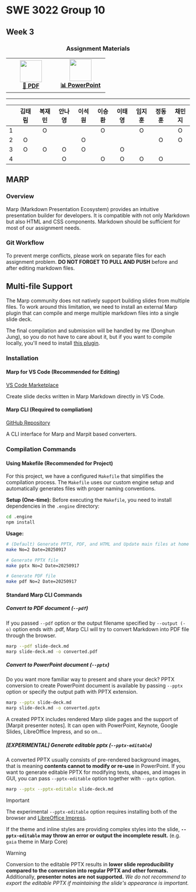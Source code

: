 # SWE 3022 Group 10

## Week 3

<div align="center">

### Assignment Materials

<table>
<tr>
<td align="center" width="120">
<a href="./main.pdf">
<img src="https://img.icons8.com/?size=100&id=13417&format=png&color=000000" width="60px"/>
<br/>
<strong>📄 PDF</strong>
</a>
</td>
<td align="center" width="120">
<a href="./main.pptx">
<img src="https://img.icons8.com/?size=100&id=117557&format=png&color=000000" width="60px"/>
<br/>
<strong>📊 PowerPoint</strong>
</a>
</td>
</tr>
</table>
</div>

---




| | 김태림 | 복재민 | 안나영 | 이석원 | 이승환 | 이태영 | 임지훈 | 정동훈 | 채민지 | 
|-|:-----:|:-----:|:-----:|:-----:|:-----:|:-----:|:-----:|:-----:|:-----:|
|1|       |   O   |       |       |   O   |       |   O   |       |   O   |
|2|   O   |       |       |   O   |       |       |       |   O   |   O   |
|3|   O   |   O   |   O   |   O   |       |   O   |       |       |       |
|4|       |       |   O   |       |   O   |   O   |   O   |   O   |       |

## MARP

### Overview
Marp (Markdown Presentation Ecosystem) provides an intuitive presentation builder for developers. It is compatible with not only Markdown but also HTML and CSS components. Markdown should be sufficient for most of our assignment needs.

### Git Workflow
To prevent merge conflicts, please work on separate files for each assignment problem. **DO NOT FORGET TO PULL AND PUSH** before and after editing markdown files.

## Multi-file Support
The Marp community does not natively support building slides from multiple files. To work around this limitation, we need to install an external Marp plugin that can compile and merge multiple markdown files into a single slide deck. 

The final compilation and submission will be handled by me (Donghun Jung), so you do not have to care about it, but if you want to compile locally, you'll need to install [this plugin](https://github.com/camelaissani/markdown-it-include).


### Installation

#### Marp for VS Code (Recommended for Editing)
[VS Code Marketplace](https://marketplace.visualstudio.com/items?itemName=marp-team.marp-vscode)

Create slide decks written in Marp Markdown directly in VS Code.

#### Marp CLI (Required to compliation)
[GitHub Repository](https://github.com/marp-team/marp-cli)

A CLI interface for Marp and Marpit based converters.

### Compilation Commands

#### Using Makefile (Recommended for Project)
For this project, we have a configured `Makefile` that simplifies the compilation process. The `Makefile` uses our custom engine setup and automatically generates files with proper naming conventions.

**Setup (One-time):**
Before executing the `Makefile`, you need to install dependencies in the `.engine` directory:

```bash
cd .engine
npm install
```

**Usage:**
```bash
# (Default) Generate PPTX, PDF, and HTML and Update main files at home directory.
make No=2 Date=20250917
```
```bash
# Generate PPTX file
make pptx No=2 Date=20250917
```
```bash
# Generate PDF file  
make pdf No=2 Date=20250917
```

#### Standard Marp CLI Commands

##### Convert to PDF document (`--pdf`) 

If you passed `--pdf` option or the output filename specified by `--output (-o)` option ends with .pdf, Marp CLI will try to convert Markdown into PDF file through the browser.

```bash
marp --pdf slide-deck.md
marp slide-deck.md -o converted.pdf
```
##### Convert to PowerPoint document (`--pptx`) 

Do you want more familiar way to present and share your deck? PPTX conversion to create PowerPoint document is available by passing `--pptx` option or specify the output path with PPTX extension.

```bash
marp --pptx slide-deck.md
marp slide-deck.md -o converted.pptx
```

A created PPTX includes rendered Marp slide pages and the support of [Marpit presenter notes]. It can open with PowerPoint, Keynote, Google Slides, LibreOffice Impress, and so on...


##### *[EXPERIMENTAL]* Generate editable pptx (`--pptx-editable`)

A converted PPTX usually consists of pre-rendered background images, that is meaning **contents cannot to modify or re-use** in PowerPoint. If you want to generate editable PPTX for modifying texts, shapes, and images in GUI, you can pass `--pptx-editable` option together with `--pptx` option.

```bash
marp --pptx --pptx-editable slide-deck.md
```

> [!IMPORTANT]
>
> The experimental `--pptx-editable` option requires installing both of the browser and [LibreOffice Impress](https://www.libreoffice.org/).
>
> If the theme and inline styles are providing complex styles into the slide, **`--pptx-editable` may throw an error or output the incomplete result.** (e.g. `gaia` theme in Marp Core)

> [!WARNING]
>
> Conversion to the editable PPTX results in **lower slide reproducibility compared to the conversion into regular PPTX and other formats.** Additionally, **presenter notes are not supported.** *We do not recommend to export the editable PPTX if maintaining the slide's appearance is important.*
